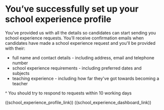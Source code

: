 # You’ve successfully set up your school experience profile

You’ve provided us with all the details so candidates can start sending you school experience requests.
You’ll receive confirmation emails when candidates have made a school experience request and you'll be provided with their:
* full name and contact details - including address, email and telephone number
* school experience requirements - including preferred dates and subjects
* teaching experience - including how far they've got towards becoming a teacher

^ You should try to respond to requests within 10 working days

((school_experience_profile_link))
((school_experience_dashboard_link))